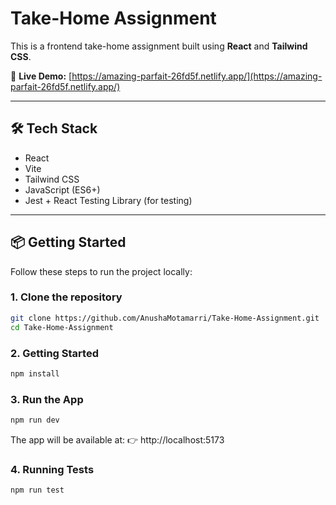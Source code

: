 # Take-Home Assignment

This is a frontend take-home assignment built using **React** and **Tailwind CSS**.

🚀 **Live Demo:** [https://amazing-parfait-26fd5f.netlify.app/](https://amazing-parfait-26fd5f.netlify.app/)

---

## 🛠 Tech Stack

- React
- Vite
- Tailwind CSS
- JavaScript (ES6+)
- Jest + React Testing Library (for testing)

---

## 📦 Getting Started

Follow these steps to run the project locally:

### 1. Clone the repository

```bash
git clone https://github.com/AnushaMotamarri/Take-Home-Assignment.git
cd Take-Home-Assignment
```

### 2. Getting Started

```bash
npm install
```

### 3. Run the App

```bash
npm run dev
```

The app will be available at:
👉 http://localhost:5173

### 4. Running Tests

```
npm run test
```

